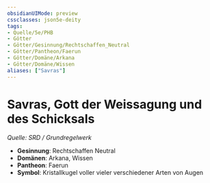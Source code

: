 ```yaml
---
obsidianUIMode: preview
cssclasses: json5e-deity
tags:
- Quelle/5e/PHB
- Götter
- Götter/Gesinnung/Rechtschaffen_Neutral
- Götter/Pantheon/Faerun
- Götter/Domäne/Arkana
- Götter/Domäne/Wissen
aliases: ["Savras"]
---
```

# Savras, Gott der Weissagung und des Schicksals
*Quelle: SRD / Grundregelwerk* 

- **Gesinnung**: Rechtschaffen Neutral
- **Domänen**: Arkana, Wissen
- **Pantheon**: Faerun
- **Symbol**: Kristallkugel voller vieler verschiedener Arten von Augen